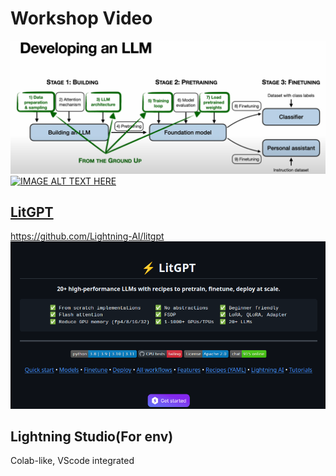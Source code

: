 # Workshop Video
![alt text](image.png)
[![IMAGE ALT TEXT HERE](https://img.youtube.com/vi/quh7z1q7/0.jpg)](https://www.youtube.com/watch?v=quh7z1q7-uc&t=163s)

## [LitGPT](https://github.com/Lightning-AI/litgpt)
https://github.com/Lightning-AI/litgpt
![alt text](image-1.png)


## Lightning Studio(For env)
Colab-like, VScode integrated
